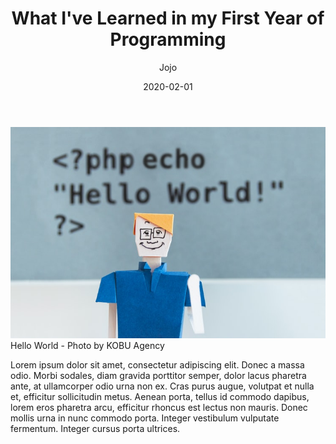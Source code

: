 ﻿---
title: "What I've Learned in my First Year of Programming"
date: "2020-02-01"
author: "Jojo"
category: "CSS"
popularity: "Weekly"
---
![Hello World- Photo by KOBU Agency](./hello-world-kobu.jpg)
Hello World - Photo by KOBU Agency

Lorem ipsum dolor sit amet, consectetur adipiscing elit. Donec a massa odio. Morbi sodales, diam gravida porttitor semper, dolor lacus pharetra ante, at ullamcorper odio urna non ex. Cras purus augue, volutpat et nulla et, efficitur sollicitudin metus. Aenean porta, tellus id commodo dapibus, lorem eros pharetra arcu, efficitur rhoncus est lectus non mauris. Donec mollis urna in nunc commodo porta. Integer vestibulum vulputate fermentum. Integer cursus porta ultrices.

